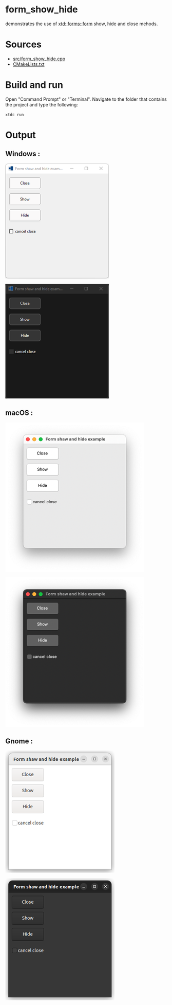 # form_show_hide

demonstrates the use of [xtd::forms::form](../../../../src/xtd.forms/include/xtd/forms/form.h) show, hide and close mehods.

# Sources

* [src/form_show_hide.cpp](src/form_show_hide.cpp)
* [CMakeLists.txt](CMakeLists.txt)

# Build and run

Open "Command Prompt" or "Terminal". Navigate to the folder that contains the project and type the following:

```shell
xtdc run
```

# Output

## Windows :

![Screenshot](../../../../docs/pictures/examples/form_show_hide_w.png)

![Screenshot](../../../../docs/pictures/examples/form_show_hide_wd.png)

## macOS :

![Screenshot](../../../../docs/pictures/examples/form_show_hide_m.png)

![Screenshot](../../../../docs/pictures/examples/form_show_hide_md.png)

## Gnome :

![Screenshot](../../../../docs/pictures/examples/form_show_hide_g.png)

![Screenshot](../../../../docs/pictures/examples/form_show_hide_gd.png)
